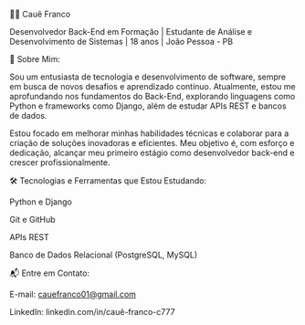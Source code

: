 👨‍💻 Cauê Franco

Desenvolvedor Back-End em Formação | Estudante de Análise e Desenvolvimento de Sistemas | 18 anos | João Pessoa - PB


🎯 Sobre Mim:

Sou um entusiasta de tecnologia e desenvolvimento de software, sempre em busca de novos desafios e aprendizado contínuo. Atualmente, estou me aprofundando nos fundamentos do Back-End, explorando linguagens como Python e frameworks como Django, além de estudar APIs REST e bancos de dados.

Estou focado em melhorar minhas habilidades técnicas e colaborar para a criação de soluções inovadoras e eficientes. Meu objetivo é, com esforço e dedicação, alcançar meu primeiro estágio como desenvolvedor back-end e crescer profissionalmente.


🛠️ Tecnologias e Ferramentas que Estou Estudando:

Python e Django

Git e GitHub

APIs REST

Banco de Dados Relacional (PostgreSQL, MySQL)


📬 Entre em Contato:

E-mail: cauefranco01@gmail.com

LinkedIn: linkedin.com/in/cauê-franco-c777
